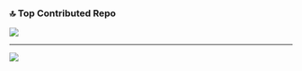 
### 🔝 Top Contributed Repo
![](https://github-contributor-stats.vercel.app/api?username=Ayusharyaneth&limit=5&theme=dark&combine_all_yearly_contributions=true)

---
[![](https://visitcount.itsvg.in/api?id=Ayusharyaneth&icon=0&color=0)](https://visitcount.itsvg.in)

<!-- Proudly created with GPRM ( https://gprm.itsvg.in ) -->